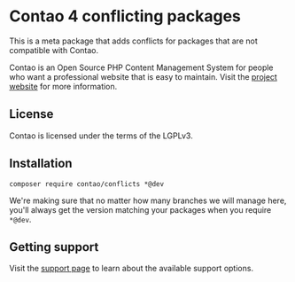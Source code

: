 # Contao 4 conflicting packages

This is a meta package that adds conflicts for packages that are not compatible
with Contao.

Contao is an Open Source PHP Content Management System for people who want a
professional website that is easy to maintain. Visit the [project website][1]
for more information.

## License

Contao is licensed under the terms of the LGPLv3.

## Installation

```
composer require contao/conflicts *@dev
```

We're making sure that no matter how many branches we will manage here, you'll always get the version matching your packages when you require `*@dev`.

## Getting support

Visit the [support page][2] to learn about the available support options.

[1]: https://contao.org
[2]: https://contao.org/en/support.html

